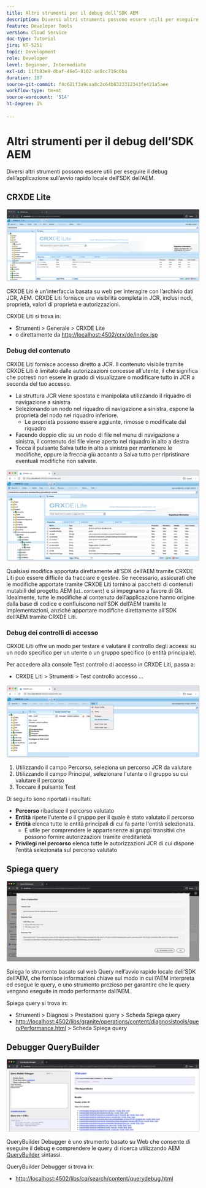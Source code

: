 ```yaml
---
title: Altri strumenti per il debug dell’SDK AEM
description: Diversi altri strumenti possono essere utili per eseguire il debug dell’avvio rapido locale dell’SDK dell’AEM.
feature: Developer Tools
version: Cloud Service
doc-type: Tutorial
jira: KT-5251
topic: Development
role: Developer
level: Beginner, Intermediate
exl-id: 11fb83e9-dbaf-46e5-8102-ae8cc716c6ba
duration: 107
source-git-commit: f4c621f3a9caa8c2c64b8323312343fe421a5aee
workflow-type: tm+mt
source-wordcount: '514'
ht-degree: 1%

---
```


# Altri strumenti per il debug dell’SDK AEM

Diversi altri strumenti possono essere utili per eseguire il debug dell’applicazione sull’avvio rapido locale dell’SDK dell’AEM.

## CRXDE Lite

![CRXDE Lite](./assets/other-tools/crxde-lite.png)

CRXDE Liti è un’interfaccia basata su web per interagire con l’archivio dati JCR, AEM. CRXDE Liti fornisce una visibilità completa in JCR, inclusi nodi, proprietà, valori di proprietà e autorizzazioni.

CRXDE Liti si trova in:

+ Strumenti > Generale > CRXDE Lite
+ o direttamente da [http://localhost:4502/crx/de/index.jsp](http://localhost:4502/crx/de/index.jsp)

### Debug del contenuto

CRXDE Liti fornisce accesso diretto a JCR. Il contenuto visibile tramite CRXDE Liti è limitato dalle autorizzazioni concesse all’utente, il che significa che potresti non essere in grado di visualizzare o modificare tutto in JCR a seconda del tuo accesso.

+ La struttura JCR viene spostata e manipolata utilizzando il riquadro di navigazione a sinistra
+ Selezionando un nodo nel riquadro di navigazione a sinistra, espone la proprietà del nodo nel riquadro inferiore.
   + Le proprietà possono essere aggiunte, rimosse o modificate dal riquadro
+ Facendo doppio clic su un nodo di file nel menu di navigazione a sinistra, il contenuto del file viene aperto nel riquadro in alto a destra
+ Tocca il pulsante Salva tutto in alto a sinistra per mantenere le modifiche, oppure la freccia giù accanto a Salva tutto per ripristinare eventuali modifiche non salvate.

![CRXDE Liti - Debug del contenuto](./assets/other-tools/crxde-lite__debugging-content.png)

Qualsiasi modifica apportata direttamente all’SDK dell’AEM tramite CRXDE Liti può essere difficile da tracciare e gestire. Se necessario, assicurati che le modifiche apportate tramite CRXDE Liti tornino ai pacchetti di contenuti mutabili del progetto AEM (`ui.content`) e si impegnano a favore di Git. Idealmente, tutte le modifiche al contenuto dell’applicazione hanno origine dalla base di codice e confluiscono nell’SDK dell’AEM tramite le implementazioni, anziché apportare modifiche direttamente all’SDK dell’AEM tramite CRXDE Liti.

### Debug dei controlli di accesso

CRXDE Liti offre un modo per testare e valutare il controllo degli accessi su un nodo specifico per un utente o un gruppo specifico (o entità principale).

Per accedere alla console Test controllo di accesso in CRXDE Liti, passa a:

+ CRXDE Liti > Strumenti > Test controllo accesso ...

![CRXDE Liti - Test controllo accesso](./assets/other-tools/crxde-lite__test-access-control.png)

1. Utilizzando il campo Percorso, seleziona un percorso JCR da valutare
1. Utilizzando il campo Principal, selezionare l&#39;utente o il gruppo su cui valutare il percorso
1. Toccare il pulsante Test

Di seguito sono riportati i risultati:

+ __Percorso__ ribadisce il percorso valutato
+ __Entità__ ripete l&#39;utente o il gruppo per il quale è stato valutato il percorso
+ __Entità__ elenca tutte le entità principali di cui fa parte l&#39;entità selezionata.
   + È utile per comprendere le appartenenze ai gruppi transitivi che possono fornire autorizzazioni tramite ereditarietà
+ __Privilegi nel percorso__ elenca tutte le autorizzazioni JCR di cui dispone l’entità selezionata sul percorso valutato

## Spiega query

![Spiega query](./assets/other-tools/explain-query.png)

Spiega lo strumento basato sul web Query nell’avvio rapido locale dell’SDK dell’AEM, che fornisce informazioni chiave sul modo in cui l’AEM interpreta ed esegue le query, e uno strumento prezioso per garantire che le query vengano eseguite in modo performante dall’AEM.

Spiega query si trova in:

+ Strumenti > Diagnosi > Prestazioni query > Scheda Spiega query
+ [http://localhost:4502/libs/granite/operations/content/diagnosistools/queryPerformance.html](http://localhost:4502/libs/granite/operations/content/diagnosistools/queryPerformance.html) > Scheda Spiega query

## Debugger QueryBuilder

![Debugger QueryBuilder](./assets/other-tools/query-debugger.png)

QueryBuilder Debugger è uno strumento basato su Web che consente di eseguire il debug e comprendere le query di ricerca utilizzando AEM [QueryBuilder](https://experienceleague.adobe.com/docs/experience-manager-65/developing/platform/query-builder/querybuilder-api.html) sintassi.

QueryBuilder Debugger si trova in:

+ [http://localhost:4502/libs/cq/search/content/querydebug.html](http://localhost:4502/libs/cq/search/content/querydebug.html)
